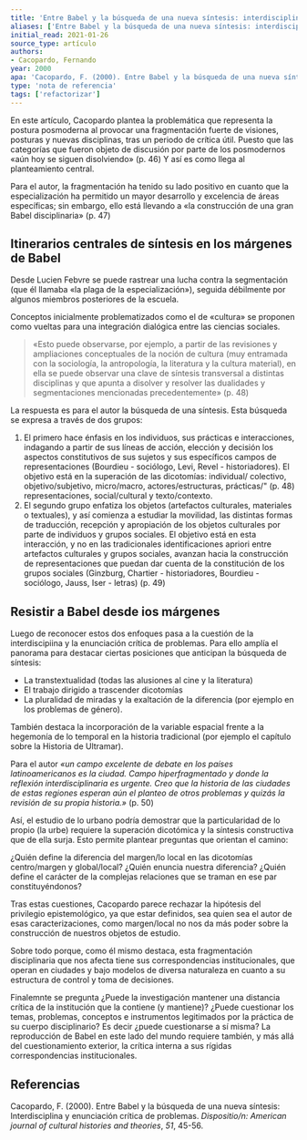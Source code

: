 ```yaml
---
title: 'Entre Babel y la búsqueda de una nueva síntesis: interdisciplina y enunciación crítica de problemas'
aliases: ['Entre Babel y la búsqueda de una nueva síntesis: interdisciplina y enunciación crítica de problemas', '@cacopardo2000babel']
initial_read: 2021-01-26
source_type: artículo
authors: 
- Cacopardo, Fernando
year: 2000
apa: 'Cacopardo, F. (2000). Entre Babel y la búsqueda de una nueva síntesis: Interdisciplina y enunciación crítica de problemas. _Dispositio/n: American journal of cultural histories and theories_, _51_, 45-56.'
type: 'nota de referencia'
tags: ['refactorizar']
---
```


En este artículo, Cacopardo plantea la problemática que representa la postura posmoderna al provocar una fragmentación fuerte de visiones, posturas y nuevas disciplinas, tras un periodo de crítica útil. Puesto que las categorías que fueron objeto de discusión por parte de los posmodernos «aún hoy se siguen disolviendo» (p. 46) Y así es como llega al planteamiento central.

Para el autor, la fragmentación ha tenido su lado positivo en cuanto que la especialización ha permitido un mayor desarrollo y excelencia de áreas específicas; sin embargo, ello está llevando a «la construcción de una gran Babel disciplinaria» (p. 47)

## Itinerarios centrales de síntesis en los márgenes de Babel

Desde Lucien Febvre se puede rastrear una lucha contra la segmentación (que él llamaba «la plaga de la especialización»), seguida débilmente por algunos miembros posteriores de la escuela.

Conceptos inicialmente problematizados como el de «cultura» se proponen como vueltas para una integración dialógica entre las ciencias sociales.

>«Esto puede observarse, por ejemplo, a partir de las revisiones y ampliaciones conceptuales de la noción de cultura (muy entramada con la sociología, la antropología, la literatura y la cultura material), en ella se puede observar una clave de síntesis transversal a distintas disciplinas y que apunta a disolver y resolver las dualidades y segmentaciones mencionadas precedentemente» (p. 48)

La respuesta es para el autor la búsqueda de una síntesis. Esta búsqueda se expresa a través de dos grupos:

1. El primero hace énfasis en los individuos, sus prácticas e interacciones, indagando a partir de sus líneas de acción, elección y decisión los aspectos constitutivos de sus sujetos y sus específicos campos de representaciones (Bourdieu - sociólogo, Levi, Revel - historiadores). El objetivo está en la superación de las dicotomías: individual/ colectivo, objetivo/subjetivo, micro/macro, actores/estructuras, prácticas/" (p. 48) representaciones, social/cultural y texto/contexto. 
2. El segundo grupo enfatiza los objetos (artefactos culturales, materiales o textuales), y así comienza a estudiar la movilidad, las distintas formas de traducción, recepción y apropiación de los objetos culturales por parte de individuos y grupos sociales. El objetivo está en esta interacción, y no en las tradicionales identificaciones apriori entre artefactos culturales y grupos sociales, avanzan hacia la construcción de representaciones que puedan dar cuenta de la constitución de los grupos sociales (Ginzburg, Chartier - historiadores, Bourdieu - sociólogo, Jauss, Iser - letras) (p. 49)

## Resistir a Babel desde ios márgenes

Luego de reconocer estos dos enfoques pasa a la cuestión de la interdiscipiina y la enunciación crítica de problemas. Para ello amplía el panorama para destacar ciertas posiciones que anticipan la búsqueda de síntesis:

- La transtextualidad (todas las alusiones al cine y la literatura)
- El trabajo dirigido a trascender dicotomías
- La pluralidad de miradas y la exaltación de la diferencia (por ejemplo en los problemas de género). 

También destaca la incorporación de la variable espacial frente a la hegemonía de lo temporal en la historia tradicional (por ejemplo el capítulo sobre la Historia de Ultramar).

Para el autor *«un campo excelente de debate en los países latinoamericanos es la ciudad. Campo hiperfragmentado y donde la reflexión interdisciplinaria es urgente. Creo que la historia de las ciudades de estas regiones esperan aún el planteo de otros problemas y quizás la revisión de su propia historia.»* (p. 50)

Así, el estudio de lo urbano podría demostrar que la particularidad de lo propio (la urbe) requiere la superación dicotómica y la síntesis constructiva que de ella surja. Esto permite plantear preguntas que orientan el camino:

¿Quién define la diferencia del margen/lo local en las dicotomías centro/margen y global/local? ¿Quién enuncia nuestra diferencia? ¿Quién define el carácter de la complejas relaciones que se traman en ese par constituyéndonos?

Tras estas cuestiones, Cacopardo parece rechazar la hipótesis del privilegio epistemológico, ya que estar definidos, sea quien sea el autor de esas caracterizaciones, como margen/local no nos da más poder sobre la construcción de nuestros objetos de estudio.

Sobre todo porque, como él mismo destaca, esta fragmentación disciplinaria que nos afecta tiene sus correspondencias institucionales, que operan en ciudades y bajo modelos de diversa naturaleza en cuanto a su estructura de control y toma de decisiones.

Finalemnte se pregunta ¿Puede la investigación mantener una distancia crítica de la institución que la contiene (y mantiene)? ¿Puede cuestionar los temas, problemas, conceptos e instrumentos legitimados por la práctica de su cuerpo disciplinario? Es decir ¿puede cuestionarse a sí misma? La reproducción de Babel en este lado del mundo requiere también, y más allá del cuestionamiento exterior, la crítica interna a sus rígidas correspondencias institucionales.

## Referencias


Cacopardo, F. (2000). Entre Babel y la búsqueda de una nueva síntesis: Interdisciplina y enunciación crítica de problemas. _Dispositio/n: American journal of cultural histories and theories_, _51_, 45-56.